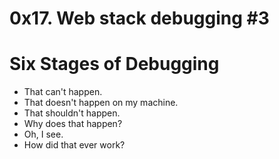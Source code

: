 # 0x17. Web stack debugging #3
# Six Stages of Debugging

* That can't happen.
* That doesn't happen on my machine.
* That shouldn't happen.
* Why does that happen?
* Oh, I see.
* How did that ever work?
